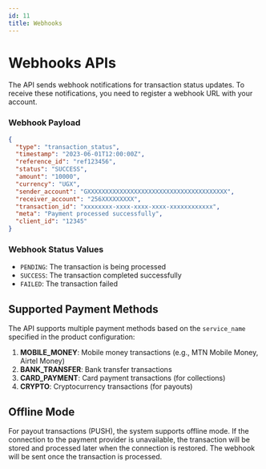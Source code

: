 ```yaml
---
id: 11
title: Webhooks
---
```


# Webhooks APIs

The API sends webhook notifications for transaction status updates. To receive these notifications, you need to register a webhook URL with your account.

### Webhook Payload

```json
{
  "type": "transaction_status",
  "timestamp": "2023-06-01T12:00:00Z",
  "reference_id": "ref123456",
  "status": "SUCCESS",
  "amount": "10000",
  "currency": "UGX",
  "sender_account": "GXXXXXXXXXXXXXXXXXXXXXXXXXXXXXXXXXXXXXXX",
  "receiver_account": "256XXXXXXXXX",
  "transaction_id": "xxxxxxxx-xxxx-xxxx-xxxx-xxxxxxxxxxxx",
  "meta": "Payment processed successfully",
  "client_id": "12345"
}
```

### Webhook Status Values

- `PENDING`: The transaction is being processed
- `SUCCESS`: The transaction completed successfully
- `FAILED`: The transaction failed

## Supported Payment Methods

The API supports multiple payment methods based on the `service_name` specified in the product configuration:

1. **MOBILE_MONEY**: Mobile money transactions (e.g., MTN Mobile Money, Airtel Money)
2. **BANK_TRANSFER**: Bank transfer transactions
3. **CARD_PAYMENT**: Card payment transactions (for collections)
4. **CRYPTO**: Cryptocurrency transactions (for payouts)

## Offline Mode

For payout transactions (PUSH), the system supports offline mode. If the connection to the payment provider is unavailable, the transaction will be stored and processed later when the connection is restored. The webhook will be sent once the transaction is processed.
